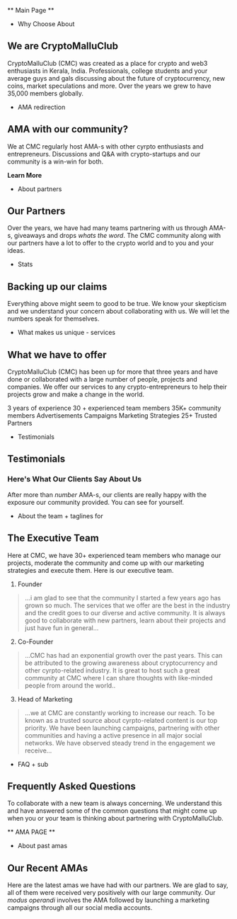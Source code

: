 ** Main Page **

* Why Choose About

## We are CryptoMalluClub

CryptoMalluClub (CMC) was created as a place for crypto and web3 enthusiasts in Kerala, India. Professionals, college students and your average guys and gals discussing about the future of cryptocurrency, new coins, market speculations and more. Over the years we grew to have 35,000 members globally. 

* AMA redirection

## AMA with our community?

We at CMC regularly host AMA-s with other cyrpto enthusiasts and entrepreneurs. Discussions and Q&A with crypto-startups and our community 
is a win-win for both. 

**Learn More**

* About partners

## Our Partners

Over the years, we have had many teams partnering with us through AMA-s, giveaways and drops *whats the word*. The CMC community along with our partners have a lot to offer to the crypto world and to you and your ideas.

* Stats

## Backing up our claims

Everything above might seem to good to be true. We know your skepticism and we understand your concern about collaborating with us. We will let the numbers speak for themselves.


* What makes us unique - services

## What we have to offer

CryptoMalluClub (CMC) has been up for more that three years and have done or collaborated with a large number of people, projects and companies. We offer our services to any crypto-entrepreneurs to help their projects grow and make a change in the world.

3 years of experience
30 + experienced team members
35K+ community members
Advertisements Campaigns
Marketing Strategies
25+ Trusted Partners

* Testimonials 

## Testimonials

### Here's What Our Clients Say About Us

After more than *number* AMA-s, our clients are really happy with the exposure our community provided. You can see for yourself.


* About the team + taglines for 

##  The Executive Team

Here at CMC, we have 30+ experienced team members who manage our projects, moderate the community and come up with our marketing strategies and execute them. Here is our executive team.

1. Founder

> ...i am glad to see that the community I started a few years ago has grown so much. The services that we offer are the best in the industry and the credit goes to our diverse and active community. It is always good to collaborate with new partners, learn about their projects and just have fun in general...

2. Co-Founder

> ...CMC has had an exponential growth over the past years. This can be attributed to the growing awareness about cryptocurrency and other cyrpto-related industry. It is great to host such a great community at CMC where I can share thoughts with like-minded people from around the world..

3. Head of Marketing

> ...we at CMC are constantly working to increase our reach. To be known as a trusted source about cyrpto-related content is our top priority. We have been launching campaigns, partnering with other communities and having a active presence in all major social networks. We have observed steady trend in the engagement we receive...

* FAQ + sub

## Frequently Asked Questions

To collaborate with a new team is always concerning. We understand this and have answered some of the common questions that might come up when you or your team is thinking about partnering with CryptoMalluClub.


** AMA PAGE **

* About past amas

## Our Recent AMAs

Here are the latest amas we have had with our partners. We are glad to say, all of them were received very positively with our large community.
Our *modus operandi* involves the AMA followed by launching a marketing campaigns through all our social media accounts.





